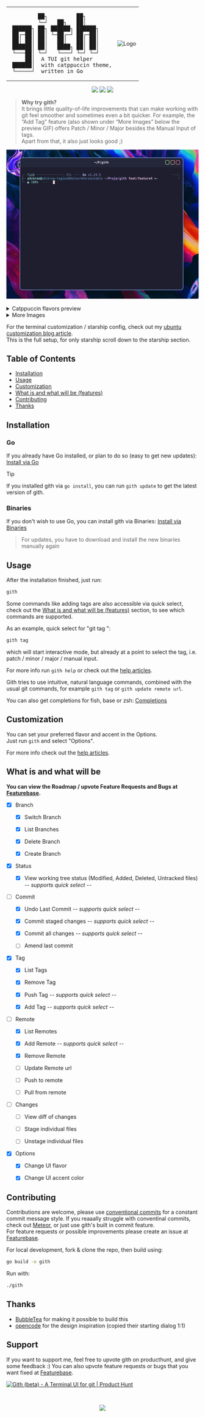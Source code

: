 <div align="center">
<table>
<tr>
<td>
<pre>
         ██┐         ██┐        
         └─┘   ██┐   ██│        
 ██████┐ ██┐ ██████┐ ██████┐    
 ██┌─██│ ██│ └─██┌─┘ ██┌─██│    
 ██│ ██│ ██│   ██│   ██│ ██│    
 ██████│ ██│   ████┐ ██│ ██│    
 └───██│ └─┘   └───┘ └─┘ └─┘    
     ██│  A TUI git helper      
 ██████│  with catppuccin theme,
 └─────┘  written in Go         
</pre>
</td>
<td>
<img src="https://raw.githubusercontent.com/catppuccin/catppuccin/main/assets/logos/exports/1544x1544_circle.png" width="100" alt="Logo"/>
</td>
</tr>
</table>
</div>

<p align="center">
	<a href="https://github.com/a3chron/gith/releases/latest"><img src="https://img.shields.io/github/v/release/a3chron/gith?colorA=363a4f&colorB=b7bdf8&style=for-the-badge"></a>
	<a href="https://github.com/a3chron/gith/issues"><img src="https://img.shields.io/github/issues/a3chron/gith?colorA=363a4f&colorB=f5a97f&style=for-the-badge"></a>
	<a href="https://github.com/a3chron/gith/actions/workflows/lint.yaml"><img src="https://img.shields.io/github/check-runs/a3chron/gith/main?colorA=363a4f&colorB=a6da95&style=for-the-badge"></a>
</p>

> **Why try gith?**  
> It brings little quality-of-life improvements that can make
> working with git feel smoother and sometimes even a bit quicker.
> For example, the “Add Tag” feature (also shown under “More Images” below the preview GIF)
> offers Patch / Minor / Major besides the Manual Input of tags.  
> Apart from that, it also just looks good ;)

![](/assets/peek-usage-preview.gif)

<details>
<summary>Catppuccin flavors preview</summary>

![](/assets/preview-flavors.webp)

</details>

<details>
<summary>More Images</summary>

![](/assets/preview-actions.png)
![](/assets/preview-status.png)
![](/assets/preview-add-tag.png)

</details>

For the terminal customization / starship config, check out my [ubuntu customization blog article](https://a3chron.vercel.app/blog/ubuntu-setup).  
This is the full setup, for only starship scroll down to the starship section.

## Table of Contents

- [Installation](#installation)
- [Usage](#usage)
- [Customization](#customization)
- [What is and what will be (features)](#what-is-and-what-will-be)
- [Contributing](#contributing)
- [Thanks](#thanks)

## Installation

### Go

If you already have Go installed, or plan to do so (easy to get new updates):
[Install via Go](https://gith.featurebase.app/help/articles/6375101-installation-via-go)

> [!TIP]
> If you installed gith via `go install`,
> you can run `gith update` to get the latest version of gith.

### Binaries

If you don't wish to use Go, you can install gith via Binaries:
[Install via Binaries](https://gith.featurebase.app/help/articles/2452108-installation-via-binaries)

> For updates, you have to download and install the new binaries manually again

## Usage

After the installation finished, just run:

```bash
gith
```

Some commands like adding tags are also accessible via quick select,
check out the [What is and what will be (features)](#what-is-and-what-will-be) section,
to see which commands are supported.

As an example, quick select for "git tag <tag>":

```bash
gith tag
```

which will start interactive mode, but already at a point to select the tag, i.e. patch / minor / major / manual input.

For more info run `gith help` or check out the [help articles](https://gith.featurebase.app/help).

Gith tries to use intuitive, natural language commands,
combined with the usual git commands, for example `gith tag` or `gith update remote url`.

You can also get completions for fish, base or zsh: [Completions](https://gith.featurebase.app/help/articles/8096273)

## Customization

You can set your preferred flavor and accent in the Options.  
Just run `gith` and select "Options".

For more info check out the [help articles](https://gith.featurebase.app/help).

## What is and what will be

**You can view the Roadmap / upvote Feature Requests and Bugs at [Featurebase](https://gith.featurebase.app/).**

- [x] Branch

  - [x] Switch Branch

  - [x] List Branches

  - [x] Delete Branch

  - [x] Create Branch

- [x] Status

  - [x] View working tree status (Modified, Added, Deleted, Untracked files) _-- supports quick select --_

- [ ] Commit

  - [x] Undo Last Commit _-- supports quick select --_

  - [x] Commit staged changes _-- supports quick select --_

  - [x] Commit all changes _-- supports quick select --_

  - [ ] Amend last commit

- [x] Tag

  - [x] List Tags

  - [x] Remove Tag

  - [x] Push Tag _-- supports quick select --_

  - [x] Add Tag _-- supports quick select --_

- [ ] Remote

  - [x] List Remotes

  - [x] Add Remote _-- supports quick select --_

  - [x] Remove Remote

  - [ ] Update Remote url

  - [ ] Push to remote

  - [ ] Pull from remote

- [ ] Changes

  - [ ] View diff of changes

  - [ ] Stage individual files

  - [ ] Unstage individual files

- [x] Options

  - [x] Change UI flavor

  - [x] Change UI accent color

## Contributing

Contributions are welcome, please use [conventional commits](https://www.conventionalcommits.org/) for a constant commit message style.
If you reaaally struggle with conventinal commits, check out [Meteor](https://github.com/stefanlogue/meteor), or just use gith's built in commit feature.  
For feature requests or possible improvements please create an issue at [Featurebase](https://gith.featurebase.app/).

For local development, fork & clone the repo, then build using:

```bash
go build -o gith
```

Run with:

```bash
./gith
```

## Thanks

- [BubbleTea](https://github.com/charmbracelet/bubbletea) for making it possible to build this
- [opencode](https://github.com/opencode-ai/opencode) for the design inspiration (copied their starting dialog 1:1)

## Support

If you want to support me, feel free to upvote gith on producthunt, and give some feedback :)
You can also upvote feature requests or bugs that you want fixed at [Featurebase](https://gith.featurebase.app/).

<a href="https://www.producthunt.com/products/gith?embed=true&utm_source=badge-featured&utm_medium=badge&utm_source=badge-gith&#0045;beta" target="_blank"><img src="https://api.producthunt.com/widgets/embed-image/v1/featured.svg?post_id=1004160&theme=neutral&t=1754987210952" alt="Gith&#0032;&#0040;beta&#0041; - A&#0032;Terminal&#0032;UI&#0032;for&#0032;git | Product Hunt" style="width: 250px; height: 54px;" width="250" height="54" /></a>

<br />

<p align="center">
 <a href="https://github.com/a3chron/gith/LICENSE"><img src="https://img.shields.io/github/license/a3chron/gith?colorA=363a4f&colorB=b7bdf8&style=for-the-badge"></a>
</p>
